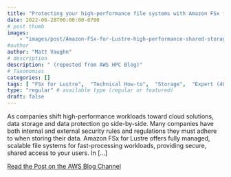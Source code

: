 ```yaml
---
title: "Protecting your high-performance file systems with Amazon FSx for Lustre"
date: 2022-06-28T00:00:00-0700
# post thumb
images:
    - "images/post/Amazon-FSx-for-Lustre-high-performance-shared-storage.png"
#author
author: "Matt Vaughn"
# description
description: " (reposted from AWS HPC Blog)"
# Taxonomies
categories: []
tags: [ "FSx for Lustre",  "Technical How-to",  "Storage",  "Expert (400)",  "Identity and Access Management (IAM)",  "Key Management Service",  "hpcblog", ]
type: "regular" # available type (regular or featured)
draft: false
---
```


As companies shift high-performance workloads toward cloud solutions, data storage and data protection go side-by-side. Many companies have both internal and external security rules and regulations they must adhere to when storing their data. Amazon FSx for Lustre offers fully managed, scalable file systems for fast-processing workloads, providing secure, shared access to your users. In […]

<a href="https://aws.amazon.com/blogs/storage/protecting-your-high-performance-file-systems-with-amazon-fsx-for-lustre/" class="btn btn-primary btn-lg active" role="button" aria-pressed="true" style="margin-top: 8px;">Read the Post on the AWS Blog Channel</a>